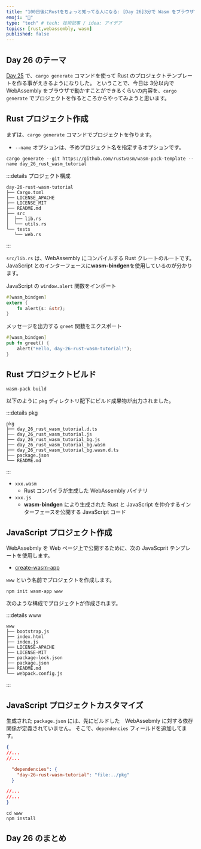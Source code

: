 ```yaml
---
title: "100日後にRustをちょっと知ってる人になる: [Day 26]3分で Wasm をブラウザで動かす"
emoji: "🦀"
type: "tech" # tech: 技術記事 / idea: アイデア
topics: [rust,webassembly, wasm]
published: false
---
```

## Day 26 のテーマ

[Day 25](https://zenn.dev/shinyay/articles/hello-rust-day025) で、`cargo generate` コマンドを使って Rust のプロジェクトテンプレートを作る事がえきるようになりした。
ということで、今日は 3分以内で WebAssembly をブラウザで動かすことができるくらいの内容を、`cargo generate` でプロジェクトを作るところからやってみようと思います。

## Rust プロジェクト作成

まずは、`cargo generate` コマンドでプロジェクトを作ります。

- `--name` オプションは、予めプロジェクト名を指定するオプションです。

```shell
cargo generate --git https://github.com/rustwasm/wasm-pack-template --name day_26_rust_wasm_tutorial
```

:::details プロジェクト構成
```shell
day-26-rust-wasm-tutorial
├── Cargo.toml
├── LICENSE_APACHE
├── LICENSE_MIT
├── README.md
├── src
│  ├── lib.rs
│  └── utils.rs
└── tests
   └── web.rs
```
:::

`src/lib.rs` は、WebAssembly にコンパイルする Rust クレートのルートです。JavaScript とのインターフェースに**wasm-bindgen**を使用しているのが分かります。

JavaScript の `window.alert` 関数をインポート

```rust
#[wasm_bindgen]
extern {
    fn alert(s: &str);
}
```

メッセージを出力する `greet` 関数をエクスポート

```rust
#[wasm_bindgen]
pub fn greet() {
    alert("Hello, day-26-rust-wasm-tutorial!");
}
```

## Rust プロジェクトビルド

```shell
wasm-pack build
```

以下のように `pkg` ディレクトリ配下にビルド成果物が出力されました。

:::details pkg
```shell
pkg
├── day_26_rust_wasm_tutorial.d.ts
├── day_26_rust_wasm_tutorial.js
├── day_26_rust_wasm_tutorial_bg.js
├── day_26_rust_wasm_tutorial_bg.wasm
├── day_26_rust_wasm_tutorial_bg.wasm.d.ts
├── package.json
└── README.md
```
:::

- `xxx.wasm`
  - Rust コンパイラが生成した WebAssembly バイナリ
- `xxx.js`
  - **wasm-bindgen** により生成された Rust と JavaScript を仲介するインターフェースを公開する JavaScript コード

## JavaScript プロジェクト作成

WebAssebmly を Web ページ上で公開するために、次の JavaScprit テンプレートを使用します。

- [create-wasm-app](https://github.com/rustwasm/create-wasm-app)

`www` という名前でプロジェクトを作成します。

```shell
npm init wasm-app www
```

次のような構成でプロジェクトが作成されます。

:::details www
```shell
www
├── bootstrap.js
├── index.html
├── index.js
├── LICENSE-APACHE
├── LICENSE-MIT
├── package-lock.json
├── package.json
├── README.md
└── webpack.config.js
```
:::

## JavaScript プロジェクトカスタマイズ

生成された `package.json` には、先にビルドした　WebAssebmly に対する依存関係が定義されていません。
そこで、`dependencies` フィールドを追加してます。

```json
{
//...
//...

  "dependencies": {
    "day-26-rust-wasm-tutorial": "file:../pkg"
  }

//...
//...
}
```



```shell
cd www
npm install
```

## Day 26 のまとめ
